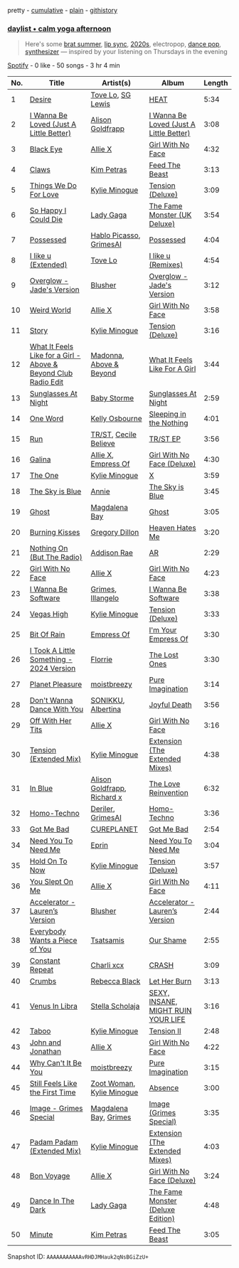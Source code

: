 pretty - [cumulative](/playlists/cumulative/37i9dQZF1EP6YuccBxUcC1.md) - [plain](/playlists/plain/37i9dQZF1EP6YuccBxUcC1) - [githistory](https://github.githistory.xyz/mdn522/spotify-playlist-archive/blob/main/playlists/plain/37i9dQZF1EP6YuccBxUcC1)

### [daylist • calm yoga afternoon](https://open.spotify.com/playlist/37i9dQZF1EP6YuccBxUcC1)

> Here's some <a href="spotify:playlist:37i9dQZF1EIemgi9xCELpl">brat summer</a>, <a href="spotify:playlist:37i9dQZF1EIfGZwQT0CBsv">lip sync</a>, <a href="spotify:playlist:37i9dQZF1EQnsJ0xmvpihE">2020s</a>, electropop, <a href="spotify:playlist:37i9dQZF1EIdt7tQbR8QDN">dance pop</a>, <a href="spotify:playlist:37i9dQZF1EIh2woVf6DFfc">synthesizer</a> — inspired by your listening on Thursdays in the evening

[Spotify](https://open.spotify.com/user/spotify) - 0 like - 50 songs - 3 hr 4 min

| No. | Title | Artist(s) | Album | Length |
|---|---|---|---|---|
| 1 | [Desire](https://open.spotify.com/track/4gZUsulDxBJUHRcyFKYKYf) | [Tove Lo](https://open.spotify.com/artist/4NHQUGzhtTLFvgF5SZesLK), [SG Lewis](https://open.spotify.com/artist/0GG2cWaonE4JPrjcCCQ1EG) | [HEAT](https://open.spotify.com/album/5xBJBxfQFowtJ5yq7MnXMG) | 5:34 |
| 2 | [I Wanna Be Loved \(Just A Little Better\)](https://open.spotify.com/track/1KwZQmJ03PN3hye7NF4iiA) | [Alison Goldfrapp](https://open.spotify.com/artist/72f5AR6hMeL3BwtcO7HqhS) | [I Wanna Be Loved \(Just A Little Better\)](https://open.spotify.com/album/57QKPE7R7BYQ29aX0npMIg) | 3:08 |
| 3 | [Black Eye](https://open.spotify.com/track/5nYpmbQBquInLIX268dE4c) | [Allie X](https://open.spotify.com/artist/0wnYgCeP013HkKoOyC5V32) | [Girl With No Face](https://open.spotify.com/album/10o3OFqQt0gqemtIcCh72x) | 4:32 |
| 4 | [Claws](https://open.spotify.com/track/5d6c4SXZ6o41OWID6DIPq1) | [Kim Petras](https://open.spotify.com/artist/3Xt3RrJMFv5SZkCfUE8C1J) | [Feed The Beast](https://open.spotify.com/album/2izzggtAmxtZaKs35JCurA) | 3:13 |
| 5 | [Things We Do For Love](https://open.spotify.com/track/6PHWpsr3URoJmitQ0xhsUL) | [Kylie Minogue](https://open.spotify.com/artist/4RVnAU35WRWra6OZ3CbbMA) | [Tension \(Deluxe\)](https://open.spotify.com/album/4VNaEhdswqNiEMAcfSav9g) | 3:09 |
| 6 | [So Happy I Could Die](https://open.spotify.com/track/1LwISx4hhmcKw4CL78CCnu) | [Lady Gaga](https://open.spotify.com/artist/1HY2Jd0NmPuamShAr6KMms) | [The Fame Monster \(UK Deluxe\)](https://open.spotify.com/album/1X9AFMWRGElyFpySNcyI4x) | 3:54 |
| 7 | [Possessed](https://open.spotify.com/track/3BZkrRouGuVVst4HQhAdhQ) | [Hablo Picasso](https://open.spotify.com/artist/0LdAiKUY0a3398JYrOXm9H), [GrimesAI](https://open.spotify.com/artist/7qiNgbnabvfRbA9lomTgEk) | [Possessed](https://open.spotify.com/album/6PueplXfujONVOyCjH64jO) | 4:04 |
| 8 | [I like u \(Extended\)](https://open.spotify.com/track/4PqkNWHEEA44jOU8spPUi5) | [Tove Lo](https://open.spotify.com/artist/4NHQUGzhtTLFvgF5SZesLK) | [I like u \(Remixes\)](https://open.spotify.com/album/3vyOR4FP4zRj6lXBydsD8n) | 4:54 |
| 9 | [Overglow \- Jade's Version](https://open.spotify.com/track/7GaiFXhUML7c5n6dSpCQme) | [Blusher](https://open.spotify.com/artist/7AZm56bjPk0tYl6LTyJu9N) | [Overglow \- Jade's Version](https://open.spotify.com/album/1SaS2ssPPvz59jfrn7vx2e) | 3:12 |
| 10 | [Weird World](https://open.spotify.com/track/116ORJSOi1UltDApfKABzj) | [Allie X](https://open.spotify.com/artist/0wnYgCeP013HkKoOyC5V32) | [Girl With No Face](https://open.spotify.com/album/10o3OFqQt0gqemtIcCh72x) | 3:58 |
| 11 | [Story](https://open.spotify.com/track/0dV9JbXkCeuQWjuxG8BtIS) | [Kylie Minogue](https://open.spotify.com/artist/4RVnAU35WRWra6OZ3CbbMA) | [Tension \(Deluxe\)](https://open.spotify.com/album/4VNaEhdswqNiEMAcfSav9g) | 3:16 |
| 12 | [What It Feels Like for a Girl \- Above & Beyond Club Radio Edit](https://open.spotify.com/track/38OrcY3HY0NiFuBpiwBnsL) | [Madonna](https://open.spotify.com/artist/6tbjWDEIzxoDsBA1FuhfPW), [Above & Beyond](https://open.spotify.com/artist/10gzBoINW3cLJfZUka8Zoe) | [What It Feels Like For A Girl](https://open.spotify.com/album/2uibNarDUAIjm4ukscPxAu) | 3:44 |
| 13 | [Sunglasses At Night](https://open.spotify.com/track/6SbjCiX0QB41ToJi1aXPuw) | [Baby Storme](https://open.spotify.com/artist/7cwYKm54nTTbnm0UnH0xBe) | [Sunglasses At Night](https://open.spotify.com/album/7K28YTMpPAEEAP0oSrlOmi) | 2:59 |
| 14 | [One Word](https://open.spotify.com/track/1MN7hgBh2ys8ZcAbbSFvPI) | [Kelly Osbourne](https://open.spotify.com/artist/1hckaudcoOzWyeRIlrOksc) | [Sleeping in the Nothing](https://open.spotify.com/album/59hhTKnvImMoK63jvMAurn) | 4:01 |
| 15 | [Run](https://open.spotify.com/track/4QQ3e96NQrL7YLIintpQRE) | [TR/ST](https://open.spotify.com/artist/64NhyHqRKYhV0IZylrElWu), [Cecile Believe](https://open.spotify.com/artist/0nZHjqvdLoBy50ZzUH5FNU) | [TR/ST EP](https://open.spotify.com/album/2Wk6mGRZqJEI5HYIrqxKxh) | 3:56 |
| 16 | [Galina](https://open.spotify.com/track/5FM7AGebIDliFgwUDWr7E0) | [Allie X](https://open.spotify.com/artist/0wnYgCeP013HkKoOyC5V32), [Empress Of](https://open.spotify.com/artist/5QuBVnBPEzwYvFrgBbwpmU) | [Girl With No Face \(Deluxe\)](https://open.spotify.com/album/3YmHgqNX2uNNbBRa8WkxkD) | 4:30 |
| 17 | [The One](https://open.spotify.com/track/7cFCSiPKUrBtnPUOdpk9Sk) | [Kylie Minogue](https://open.spotify.com/artist/4RVnAU35WRWra6OZ3CbbMA) | [X](https://open.spotify.com/album/6Z8FgyCYgC6ApRi7ZXbT55) | 3:59 |
| 18 | [The Sky is Blue](https://open.spotify.com/track/4793r3pUIGUVUU2M4NYZm6) | [Annie](https://open.spotify.com/artist/7zt6Af78CalxaPDqORfw8L) | [The Sky is Blue](https://open.spotify.com/album/5A9FyyVGKoctFxDzGCWehb) | 3:45 |
| 19 | [Ghost](https://open.spotify.com/track/6NhwQKQbh3na3Drn5MVAPK) | [Magdalena Bay](https://open.spotify.com/artist/1oPRcJUkloHaRLYx0olBLJ) | [Ghost](https://open.spotify.com/album/0vVTQYsmhZcy5uvLkQcCyS) | 3:05 |
| 20 | [Burning Kisses](https://open.spotify.com/track/7c6bsKynjlNVGdYKmN14IM) | [Gregory Dillon](https://open.spotify.com/artist/2Tn88QCFtNhPRnqzwYtrP1) | [Heaven Hates Me](https://open.spotify.com/album/3uATmakAT4EJn3dev5eE1U) | 3:20 |
| 21 | [Nothing On \(But The Radio\)](https://open.spotify.com/track/58q4iIjSd6zueicG8F65GW) | [Addison Rae](https://open.spotify.com/artist/4gvjmrtzydbMpyJaXUtwvP) | [AR](https://open.spotify.com/album/4HFL8GJomswlqQwqJGwKDt) | 2:29 |
| 22 | [Girl With No Face](https://open.spotify.com/track/4nbj8QaMlvQrzHUifoaMSq) | [Allie X](https://open.spotify.com/artist/0wnYgCeP013HkKoOyC5V32) | [Girl With No Face](https://open.spotify.com/album/10o3OFqQt0gqemtIcCh72x) | 4:23 |
| 23 | [I Wanna Be Software](https://open.spotify.com/track/5GuvrHQ4OFudqHJZpAa5Xl) | [Grimes](https://open.spotify.com/artist/053q0ukIDRgzwTr4vNSwab), [Illangelo](https://open.spotify.com/artist/1aji1uMIIghmeNmhanEqyD) | [I Wanna Be Software](https://open.spotify.com/album/36KHVvnHU4zFHvQXiNbYX6) | 3:38 |
| 24 | [Vegas High](https://open.spotify.com/track/7HZtHUlDXG5eSm1PiTOrKP) | [Kylie Minogue](https://open.spotify.com/artist/4RVnAU35WRWra6OZ3CbbMA) | [Tension \(Deluxe\)](https://open.spotify.com/album/4VNaEhdswqNiEMAcfSav9g) | 3:33 |
| 25 | [Bit Of Rain](https://open.spotify.com/track/1YXIOzYdHojl0GRsIEhHsN) | [Empress Of](https://open.spotify.com/artist/5QuBVnBPEzwYvFrgBbwpmU) | [I'm Your Empress Of](https://open.spotify.com/album/08pGwlQDFQYZg1gX0ZYOKq) | 3:30 |
| 26 | [I Took A Little Something \- 2024 Version](https://open.spotify.com/track/5V1d8E8qYcwcioqDuIA2xr) | [Florrie](https://open.spotify.com/artist/2fkmfYw1KeOiDLA6MHDwU8) | [The Lost Ones](https://open.spotify.com/album/67vln5FBToyFmc5IML4aSm) | 3:30 |
| 27 | [Planet Pleasure](https://open.spotify.com/track/1BWeoErNeplHxqeP2mBuWU) | [moistbreezy](https://open.spotify.com/artist/2MsEwFDbnOeYHEaIkJBBCi) | [Pure Imagination](https://open.spotify.com/album/0xJWC3lgoY1Rr3hkUckbWB) | 3:14 |
| 28 | [Don't Wanna Dance With You](https://open.spotify.com/track/4H8YwkFnrgLVeYz7ViWkCc) | [SONIKKU](https://open.spotify.com/artist/31iYRMOM5mUFDxPMMljOZ9), [Albertina](https://open.spotify.com/artist/5Xr5eX0ZFi76JHaRDGh8pq) | [Joyful Death](https://open.spotify.com/album/37RBUO05YPPvrIHcEst8Kg) | 3:56 |
| 29 | [Off With Her Tits](https://open.spotify.com/track/2ohzeQAVgFSt5jnikuIWDD) | [Allie X](https://open.spotify.com/artist/0wnYgCeP013HkKoOyC5V32) | [Girl With No Face](https://open.spotify.com/album/10o3OFqQt0gqemtIcCh72x) | 3:16 |
| 30 | [Tension \(Extended Mix\)](https://open.spotify.com/track/6Y4krCIFFtUqbqiFhEEXbR) | [Kylie Minogue](https://open.spotify.com/artist/4RVnAU35WRWra6OZ3CbbMA) | [Extension \(The Extended Mixes\)](https://open.spotify.com/album/1MfcoyNFj7RufL8XJ7egos) | 4:38 |
| 31 | [In Blue](https://open.spotify.com/track/0G4DUy5KkqIPX8rgPaabxn) | [Alison Goldfrapp](https://open.spotify.com/artist/72f5AR6hMeL3BwtcO7HqhS), [Richard x](https://open.spotify.com/artist/1U3sbewNFRq4oyhUWZinMi) | [The Love Reinvention](https://open.spotify.com/album/7r1ZTRjZ6W4lAD53mAEfpz) | 6:32 |
| 32 | [Homo\-Techno](https://open.spotify.com/track/7JO8nCvVqAehbWZ7SbAGoM) | [Deriler](https://open.spotify.com/artist/6HD5xPwier7GYZ19RMeckb), [GrimesAI](https://open.spotify.com/artist/7qiNgbnabvfRbA9lomTgEk) | [Homo\-Techno](https://open.spotify.com/album/52fA8zawHpcGOUYeOzAXBK) | 3:36 |
| 33 | [Got Me Bad](https://open.spotify.com/track/7vshU6t8byhkPJaQHEFfop) | [CUREPLANET](https://open.spotify.com/artist/2fEaF3hDwQhq8vPb6dRR2T) | [Got Me Bad](https://open.spotify.com/album/289u6hmce9DTYDNgRFYDTT) | 2:54 |
| 34 | [Need You To Need Me](https://open.spotify.com/track/4KIrAiWo8sKIMLk5xMWMzW) | [Eprin](https://open.spotify.com/artist/4oc9Ru4ir8gxvfQRYtcqeh) | [Need You To Need Me](https://open.spotify.com/album/0VfbNLm9UCsy48AOnGaO9F) | 3:04 |
| 35 | [Hold On To Now](https://open.spotify.com/track/2DNHzFyCUHNLl5IH1NSM8h) | [Kylie Minogue](https://open.spotify.com/artist/4RVnAU35WRWra6OZ3CbbMA) | [Tension \(Deluxe\)](https://open.spotify.com/album/4VNaEhdswqNiEMAcfSav9g) | 3:57 |
| 36 | [You Slept On Me](https://open.spotify.com/track/5ck0j6M9T01MxWhesQlGSW) | [Allie X](https://open.spotify.com/artist/0wnYgCeP013HkKoOyC5V32) | [Girl With No Face](https://open.spotify.com/album/10o3OFqQt0gqemtIcCh72x) | 4:11 |
| 37 | [Accelerator \- Lauren’s Version](https://open.spotify.com/track/2C78niHXjgd9bTJoMUWU5M) | [Blusher](https://open.spotify.com/artist/7AZm56bjPk0tYl6LTyJu9N) | [Accelerator \- Lauren’s Version](https://open.spotify.com/album/31MT1aqrlxF4QRANAKklCu) | 2:44 |
| 38 | [Everybody Wants a Piece of You](https://open.spotify.com/track/0BQ4uUK4YnA5MLc3ybX8Mr) | [Tsatsamis](https://open.spotify.com/artist/3z2RaxEObO8hXkvmG5xou0) | [Our Shame](https://open.spotify.com/album/0clN5I65EhX624KnSTmwPJ) | 2:55 |
| 39 | [Constant Repeat](https://open.spotify.com/track/0U9ltIN4q3aBKGZDZq5cAW) | [Charli xcx](https://open.spotify.com/artist/25uiPmTg16RbhZWAqwLBy5) | [CRASH](https://open.spotify.com/album/1QqipMXWzJhr6yfcNKTp8B) | 3:09 |
| 40 | [Crumbs](https://open.spotify.com/track/2k8VCJx0Cx4pq7ZcqGbjBe) | [Rebecca Black](https://open.spotify.com/artist/3Vl9fyKMIdLMswk8ai3mm9) | [Let Her Burn](https://open.spotify.com/album/7ejtUeGJ9QV8IQHEBRGRWr) | 3:13 |
| 41 | [Venus In Libra](https://open.spotify.com/track/1zD12rlwYScKIGm0bCej6s) | [Stella Scholaja](https://open.spotify.com/artist/1qHW5ACpbc7SPB1iXV0SyH) | [SEXY, INSANE, MIGHT RUIN YOUR LIFE](https://open.spotify.com/album/0e2HeH3mk8IxsBVWjqKwHb) | 3:16 |
| 42 | [Taboo](https://open.spotify.com/track/3NugCU8elmTyNscNBZFWZr) | [Kylie Minogue](https://open.spotify.com/artist/4RVnAU35WRWra6OZ3CbbMA) | [Tension II](https://open.spotify.com/album/0edaiVumHgKoTUCTfQXMuw) | 2:48 |
| 43 | [John and Jonathan](https://open.spotify.com/track/04b2mpXXNWDlOlRNYJNX3I) | [Allie X](https://open.spotify.com/artist/0wnYgCeP013HkKoOyC5V32) | [Girl With No Face](https://open.spotify.com/album/10o3OFqQt0gqemtIcCh72x) | 4:22 |
| 44 | [Why Can't It Be You](https://open.spotify.com/track/3QOboYeM2uU11FdYVFDrD7) | [moistbreezy](https://open.spotify.com/artist/2MsEwFDbnOeYHEaIkJBBCi) | [Pure Imagination](https://open.spotify.com/album/0xJWC3lgoY1Rr3hkUckbWB) | 3:15 |
| 45 | [Still Feels Like the First Time](https://open.spotify.com/track/0HqhIUa8oWk5RcnB4U16q1) | [Zoot Woman](https://open.spotify.com/artist/25w2vpqq7dYleBAqMx7Ijx), [Kylie Minogue](https://open.spotify.com/artist/4RVnAU35WRWra6OZ3CbbMA) | [Absence](https://open.spotify.com/album/0T4wHEJMN6YMDCLyjmAS6Q) | 3:00 |
| 46 | [Image \- Grimes Special](https://open.spotify.com/track/6dYwNIqAYid4wRh9zdDNkT) | [Magdalena Bay](https://open.spotify.com/artist/1oPRcJUkloHaRLYx0olBLJ), [Grimes](https://open.spotify.com/artist/053q0ukIDRgzwTr4vNSwab) | [Image \(Grimes Special\)](https://open.spotify.com/album/5GrbD3XhTH6jyvLTwRJpji) | 3:35 |
| 47 | [Padam Padam \(Extended Mix\)](https://open.spotify.com/track/6d2fh1fitVMyvxMzmNxRBH) | [Kylie Minogue](https://open.spotify.com/artist/4RVnAU35WRWra6OZ3CbbMA) | [Extension \(The Extended Mixes\)](https://open.spotify.com/album/1MfcoyNFj7RufL8XJ7egos) | 4:03 |
| 48 | [Bon Voyage](https://open.spotify.com/track/0zDtr9z6sdZmP97h8EtEJ2) | [Allie X](https://open.spotify.com/artist/0wnYgCeP013HkKoOyC5V32) | [Girl With No Face \(Deluxe\)](https://open.spotify.com/album/3YmHgqNX2uNNbBRa8WkxkD) | 3:24 |
| 49 | [Dance In The Dark](https://open.spotify.com/track/6Qh10T7u43YciJsJa99R3v) | [Lady Gaga](https://open.spotify.com/artist/1HY2Jd0NmPuamShAr6KMms) | [The Fame Monster \(Deluxe Edition\)](https://open.spotify.com/album/6rePArBMb5nLWEaY9aQqL4) | 4:48 |
| 50 | [Minute](https://open.spotify.com/track/5T9oCNxslGlodgZd282juI) | [Kim Petras](https://open.spotify.com/artist/3Xt3RrJMFv5SZkCfUE8C1J) | [Feed The Beast](https://open.spotify.com/album/2izzggtAmxtZaKs35JCurA) | 3:05 |

Snapshot ID: `AAAAAAAAAAAvRHDJMHauk2qNsBGiZzU+`
